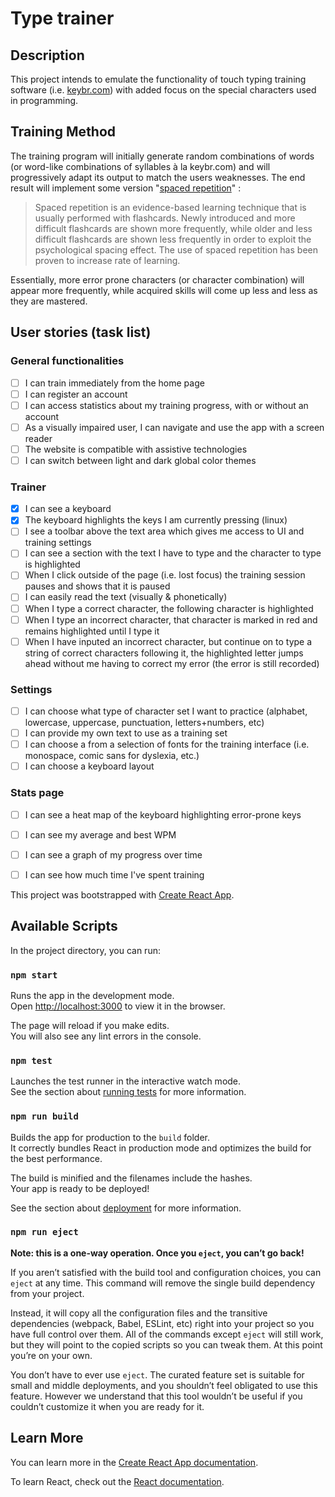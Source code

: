 # Type trainer

## Description

This project intends to emulate the functionality of touch typing training software (i.e. [keybr.com](https://www.keybr.com/)) with added focus on the special characters used in programming.

## Training Method

The training program will initially generate random combinations of words (or word-like combinations of syllables à la keybr.com) and will progressively adapt its output to match the users weaknesses.
The end result will implement some version "[spaced repetition](https://en.wikipedia.org/wiki/Spaced_repetition)" :
> Spaced repetition is an evidence-based learning technique that is usually performed with flashcards. Newly introduced and more difficult flashcards are shown more frequently, while older and less difficult flashcards are shown less frequently in order to exploit the psychological spacing effect. The use of spaced repetition has been proven to increase rate of learning.

Essentially, more error prone characters (or character combination) will appear more frequently, while acquired skills will come up less and less as they are mastered.


## User stories (task list)

### General functionalities
- [ ] I can train immediately from the home page
- [ ] I can register an account
- [ ] I can access statistics about my training progress, with or without an account
- [ ] As a visually impaired user, I can navigate and use the app with a screen reader
- [ ] The website is compatible with assistive technologies
- [ ] I can switch between light and dark global color themes
### Trainer
- [x] I can see a keyboard
- [x] The keyboard highlights the keys I am currently pressing (linux)
- [ ] I see a toolbar above the text area which gives me access to UI and training settings
- [ ] I can see a section with the text I have to type and the character to type is highlighted
- [ ] When I click outside of the page (i.e. lost focus) the training session pauses and shows that it is paused 
- [ ] I can easily read the text (visually & phonetically)
- [ ] When I type a correct character, the following character is highlighted
- [ ] When I type an incorrect character, that character is marked in red and remains highlighted until I type it
- [ ] When I have inputed an incorrect character, but continue on to type a string of correct characters following it, the highlighted letter jumps ahead without me having to correct my error (the error is still recorded)
### Settings
- [ ] I can choose what type of character set I want to practice (alphabet, lowercase, uppercase, punctuation, letters+numbers, etc)
- [ ] I can provide my own text to use as a training set
- [ ] I can choose a from a selection of fonts for the training interface (i.e. monospace, comic sans for dyslexia, etc.)
- [ ] I can choose a keyboard layout
### Stats page
- [ ] I can see a heat map of the keyboard highlighting error-prone keys
- [ ] I can see my average and best WPM
- [ ] I can see a graph of my progress over time
- [ ] I can see how much time I've spent training


This project was bootstrapped with [Create React App](https://github.com/facebook/create-react-app).

## Available Scripts

In the project directory, you can run:

### `npm start`

Runs the app in the development mode.<br />
Open [http://localhost:3000](http://localhost:3000) to view it in the browser.

The page will reload if you make edits.<br />
You will also see any lint errors in the console.

### `npm test`

Launches the test runner in the interactive watch mode.<br />
See the section about [running tests](https://facebook.github.io/create-react-app/docs/running-tests) for more information.

### `npm run build`

Builds the app for production to the `build` folder.<br />
It correctly bundles React in production mode and optimizes the build for the best performance.

The build is minified and the filenames include the hashes.<br />
Your app is ready to be deployed!

See the section about [deployment](https://facebook.github.io/create-react-app/docs/deployment) for more information.

### `npm run eject`

**Note: this is a one-way operation. Once you `eject`, you can’t go back!**

If you aren’t satisfied with the build tool and configuration choices, you can `eject` at any time. This command will remove the single build dependency from your project.

Instead, it will copy all the configuration files and the transitive dependencies (webpack, Babel, ESLint, etc) right into your project so you have full control over them. All of the commands except `eject` will still work, but they will point to the copied scripts so you can tweak them. At this point you’re on your own.

You don’t have to ever use `eject`. The curated feature set is suitable for small and middle deployments, and you shouldn’t feel obligated to use this feature. However we understand that this tool wouldn’t be useful if you couldn’t customize it when you are ready for it.

## Learn More

You can learn more in the [Create React App documentation](https://facebook.github.io/create-react-app/docs/getting-started).

To learn React, check out the [React documentation](https://reactjs.org/).
